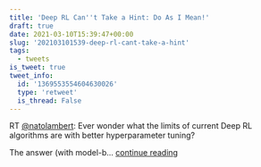 ```yaml
---
title: 'Deep RL Can''t Take a Hint: Do As I Mean!'
draft: true
date: 2021-03-10T15:39:47+00:00
slug: '202103101539-deep-rl-cant-take-a-hint'
tags:
  - tweets
is_tweet: true
tweet_info:
  id: '1369553554604630026'
  type: 'retweet'
  is_thread: False
---
```




RT [@natolambert](https://x.com/natolambert): Ever wonder what the limits of current Deep RL algorithms are with better hyperparameter tuning?

The answer (with model-b… [continue reading](https://x.com/sytelus/status/1369553554604630026)
